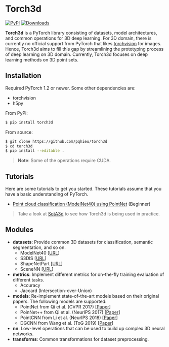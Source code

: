 Torch3d
=======
[![PyPI](https://img.shields.io/pypi/v/torch3d)](https://pypi.org/project/torch3d)
[![Downloads](https://pepy.tech/badge/torch3d)](https://pepy.tech/project/torch3d)

**Torch3d** is a PyTorch library consisting of datasets, model architectures, and common operations for 3D deep learning.
For 3D domain, there is currently no official support from PyTorch that likes [torchvision](https://github.com/pytorch/vision) for images.
Hence, Torch3d aims to fill this gap by streamlining the prototyping process of deep learning on 3D domain.
Currently, Torch3d focuses on deep learning methods on 3D point sets.


Installation
------------
Required PyTorch 1.2 or newer. Some other dependencies are:
- torchvision
- h5py

From PyPi:
```bash
$ pip install torch3d
```

From source:
```bash
$ git clone https://github.com/pqhieu/torch3d
$ cd torch3d
$ pip install --editable .
```

> **Note**: Some of the operations require CUDA.


Tutorials
---------

Here are some tutorials to get you started.
These tutorials assume that you have a basic understanding of PyTorch.
- [Point cloud classification (ModelNet40) using PointNet](examples/modelnet40) (Beginner)

> Take a look at [SotA3d](https://github.com/pqhieu/sota3d) to see how Torch3d is being used in practice.


Modules
-------
- **datasets**: Provide common 3D datasets for classification, semantic segmentation, and so on.
  + ModelNet40 [[URL](https://modelnet.cs.princeton.edu/)]
  + S3DIS [[URL](http://buildingparser.stanford.edu/dataset.html)]
  + ShapeNetPart [[URL](https://cs.stanford.edu/~ericyi/project_page/part_annotation/)]
  + SceneNN [[URL](http://scenenn.net/)]
- **metrics**: Implement different metrics for on-the-fly training evaluation of different tasks.
  + Accuracy
  + Jaccard (Intersection-over-Union)
- **models**: Re-implement state-of-the-art models based on their original papers. The following models are supported:
  + PointNet from Qi et al. (CVPR 2017) [[Paper](https://arxiv.org/abs/1612.00593)]
  + PoinNet++ from Qi et al. (NeurIPS 2017) [[Paper](https://arxiv.org/abs/1706.02413)]
  + PointCNN from Li et al. (NeurIPS 2018) [[Paper](https://arxiv.org/abs/1801.07791)]
  + DGCNN from Wang et al. (ToG 2019) [[Paper](https://arxiv.org/abs/1801.07829)]
- **nn**: Low-level operations that can be used to build up complex 3D neural networks.
- **transforms**: Common transformations for dataset preprocessing.
